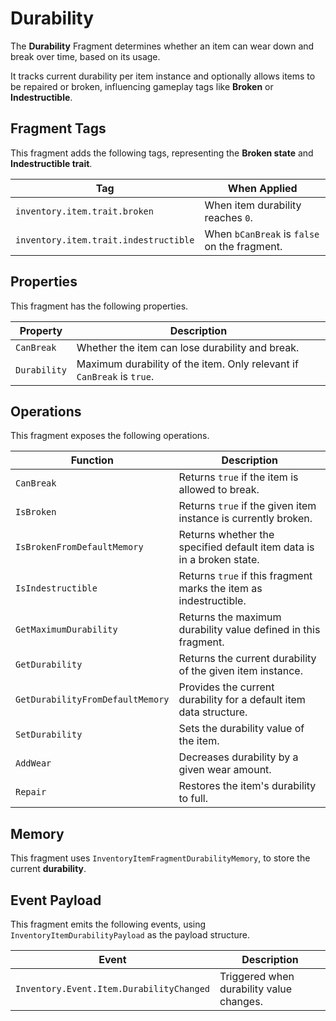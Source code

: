 # Durability
<primary-label ref="inventory"/>

The **Durability** Fragment determines whether an item can wear down and break over time, based on its usage. 

It tracks current durability per item instance and optionally allows items to be repaired or broken, influencing gameplay 
tags like **Broken** or **Indestructible**.

## Fragment Tags
This fragment adds the following tags, representing the **Broken state** and **Indestructible trait**.

| Tag                                   | When Applied                                 |
|---------------------------------------|----------------------------------------------|
| `inventory.item.trait.broken`         | When item durability reaches `0`.            |
| `inventory.item.trait.indestructible` | When `bCanBreak` is `false` on the fragment. |

## Properties
This fragment has the following properties.

| Property     | Description                                                            |
|--------------|------------------------------------------------------------------------|
| `CanBreak`   | Whether the item can lose durability and break.                        |
| `Durability` | Maximum durability of the item. Only relevant if `CanBreak` is `true`. |

## Operations
This fragment exposes the following operations.

| Function                         | Description                                                           |
|----------------------------------|-----------------------------------------------------------------------|
| `CanBreak`                       | Returns `true` if the item is allowed to break.                       |
| `IsBroken`                       | Returns `true` if the given item instance is currently broken.        |
| `IsBrokenFromDefaultMemory`      | Returns whether the specified default item data is in a broken state. |
| `IsIndestructible`               | Returns `true` if this fragment marks the item as indestructible.     |
| `GetMaximumDurability`           | Returns the maximum durability value defined in this fragment.        |
| `GetDurability`                  | Returns the current durability of the given item instance.            |
| `GetDurabilityFromDefaultMemory` | Provides the current durability for a default item data structure.    |
| `SetDurability`                  | Sets the durability value of the item.                                |
| `AddWear`                        | Decreases durability by a given wear amount.                          |
| `Repair`                         | Restores the item's durability to full.                               |

## Memory
This fragment uses `InventoryItemFragmentDurabilityMemory`, to store the current **durability**.

## Event Payload
This fragment emits the following events, using `InventoryItemDurabilityPayload` as the payload structure.

| Event                                    | Description                              |
|------------------------------------------|------------------------------------------|
| `Inventory.Event.Item.DurabilityChanged` | Triggered when durability value changes. |
